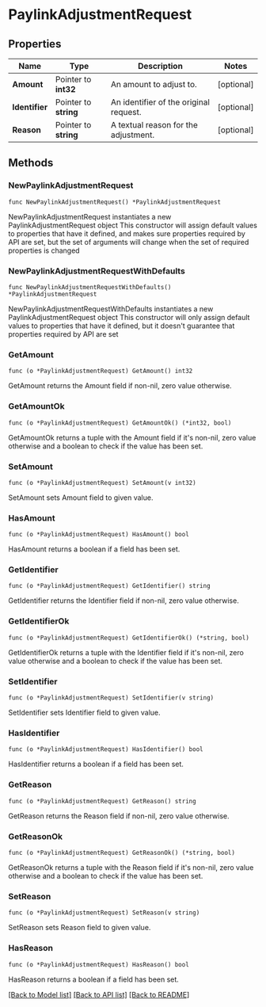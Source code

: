 # PaylinkAdjustmentRequest

## Properties

Name | Type | Description | Notes
------------ | ------------- | ------------- | -------------
**Amount** | Pointer to **int32** | An amount to adjust to. | [optional] 
**Identifier** | Pointer to **string** | An identifier of the original request. | [optional] 
**Reason** | Pointer to **string** | A textual reason for the adjustment. | [optional] 

## Methods

### NewPaylinkAdjustmentRequest

`func NewPaylinkAdjustmentRequest() *PaylinkAdjustmentRequest`

NewPaylinkAdjustmentRequest instantiates a new PaylinkAdjustmentRequest object
This constructor will assign default values to properties that have it defined,
and makes sure properties required by API are set, but the set of arguments
will change when the set of required properties is changed

### NewPaylinkAdjustmentRequestWithDefaults

`func NewPaylinkAdjustmentRequestWithDefaults() *PaylinkAdjustmentRequest`

NewPaylinkAdjustmentRequestWithDefaults instantiates a new PaylinkAdjustmentRequest object
This constructor will only assign default values to properties that have it defined,
but it doesn't guarantee that properties required by API are set

### GetAmount

`func (o *PaylinkAdjustmentRequest) GetAmount() int32`

GetAmount returns the Amount field if non-nil, zero value otherwise.

### GetAmountOk

`func (o *PaylinkAdjustmentRequest) GetAmountOk() (*int32, bool)`

GetAmountOk returns a tuple with the Amount field if it's non-nil, zero value otherwise
and a boolean to check if the value has been set.

### SetAmount

`func (o *PaylinkAdjustmentRequest) SetAmount(v int32)`

SetAmount sets Amount field to given value.

### HasAmount

`func (o *PaylinkAdjustmentRequest) HasAmount() bool`

HasAmount returns a boolean if a field has been set.

### GetIdentifier

`func (o *PaylinkAdjustmentRequest) GetIdentifier() string`

GetIdentifier returns the Identifier field if non-nil, zero value otherwise.

### GetIdentifierOk

`func (o *PaylinkAdjustmentRequest) GetIdentifierOk() (*string, bool)`

GetIdentifierOk returns a tuple with the Identifier field if it's non-nil, zero value otherwise
and a boolean to check if the value has been set.

### SetIdentifier

`func (o *PaylinkAdjustmentRequest) SetIdentifier(v string)`

SetIdentifier sets Identifier field to given value.

### HasIdentifier

`func (o *PaylinkAdjustmentRequest) HasIdentifier() bool`

HasIdentifier returns a boolean if a field has been set.

### GetReason

`func (o *PaylinkAdjustmentRequest) GetReason() string`

GetReason returns the Reason field if non-nil, zero value otherwise.

### GetReasonOk

`func (o *PaylinkAdjustmentRequest) GetReasonOk() (*string, bool)`

GetReasonOk returns a tuple with the Reason field if it's non-nil, zero value otherwise
and a boolean to check if the value has been set.

### SetReason

`func (o *PaylinkAdjustmentRequest) SetReason(v string)`

SetReason sets Reason field to given value.

### HasReason

`func (o *PaylinkAdjustmentRequest) HasReason() bool`

HasReason returns a boolean if a field has been set.


[[Back to Model list]](../README.md#documentation-for-models) [[Back to API list]](../README.md#documentation-for-api-endpoints) [[Back to README]](../README.md)



